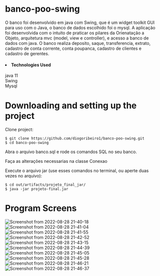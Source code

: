# banco-poo-swing

O banco foi desenvolvido em java com Swing, que é um widget toolkit GUI para uso com o Java, o banco de dados escolhido foi o mysql.
A aplicação foi desenvolvida com o intuito de praticar os pilares da Orienatação a Objeto, arquitetura mvc (model, view e controller), e acesso a banco de dados com java. O banco realiza deposito, saque, transferencia, extrato, cadastro de conta corrente, conta poupanca, cadastro de clientes e cadastro de gerentes. 

<h4><li>Technologies Used</li></h4>
    java 11<br>
    Swing<br>
    Mysql<br>
    
# Downloading and setting up the project

Clone project:

    $ git clone https://github.com/diogoribeiro1/banco-poo-swing.git
    $ cd banco-poo-swing
    
Abra o arquivo banco.sql e rode os comandos SQL no seu banco.

Faça as alterações necessarias na classe Conexao
    
Execute o arquivo jar (use esses comandos no terminal, ou aperte duas vezes no arquivo):

    $ cd out/artifacts/projeto_final_jar/
    $ java -jar projeto-final.jar


# Program Screens

![Screenshot from 2022-08-28 21-40-18](https://user-images.githubusercontent.com/89152312/187104506-db2d45a5-da79-454c-9081-5fc19debc78f.png)
![Screenshot from 2022-08-28 21-41-04](https://user-images.githubusercontent.com/89152312/187104527-75414074-7265-4ef8-82d5-7b1ff32ac711.png)
![Screenshot from 2022-08-28 21-41-55](https://user-images.githubusercontent.com/89152312/187104550-a5e5e9f4-db19-41a2-843f-76d48928c64c.png)
![Screenshot from 2022-08-28 21-42-52](https://user-images.githubusercontent.com/89152312/187104577-256a609b-68fa-4d2f-9b49-9f876d874cea.png)
![Screenshot from 2022-08-28 21-43-15](https://user-images.githubusercontent.com/89152312/187104597-77f75966-133b-4baa-92bd-4dafe912e222.png)
![Screenshot from 2022-08-28 21-44-39](https://user-images.githubusercontent.com/89152312/187104601-dcc1635f-39fc-4a8e-bd95-ccf3d2cf6a1f.png)
![Screenshot from 2022-08-28 21-45-05](https://user-images.githubusercontent.com/89152312/187104603-c39756b5-a4ca-442b-b794-2e9212878752.png)
![Screenshot from 2022-08-28 21-45-28](https://user-images.githubusercontent.com/89152312/187104608-69e9672c-e90f-435d-8308-64b79f0cfecb.png)
![Screenshot from 2022-08-28 21-46-21](https://user-images.githubusercontent.com/89152312/187104612-a8559a26-03f8-456b-9668-c85f8ff3b9b8.png)
![Screenshot from 2022-08-28 21-46-37](https://user-images.githubusercontent.com/89152312/187104616-511597a5-714c-4ece-a19e-7565b49468bb.png)
